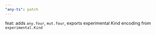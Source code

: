 ```yaml
---
"any-ts": patch
---
```


feat: adds `any.four`, `mut.four`, exports experimental Kind encoding from `experimental.Kind`
